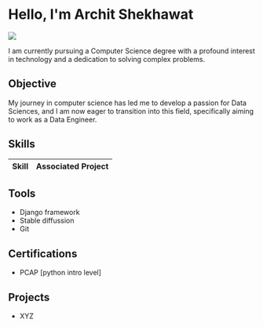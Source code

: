 # Hello, I'm Archit Shekhawat
<a href="https://linkedin.com"><img src="https://img.shields.io/badge/-LinkedIn-0072b1?&style=for-the-badge&logo=linkedin&logoColor=white" /></a>


I am currently pursuing a Computer Science degree with a profound interest in technology and a dedication to solving complex problems.

## Objective


My journey in computer science has led me to develop a passion for Data Sciences, and I am now eager to transition into this field, specifically aiming to work as a Data Engineer.

## Skills


| Skill                                         | Associated Project         |
|-----------------------------------------------|----------------------------|



## Tools

* Django framework
* Stable diffussion
* Git 



## Certifications
- PCAP [python intro level]

## Projects
- XYZ
